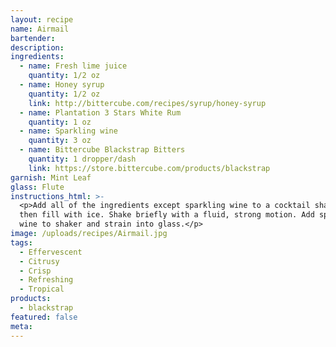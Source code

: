 ```yaml
---
layout: recipe
name: Airmail
bartender:
description:
ingredients:
  - name: Fresh lime juice
    quantity: 1/2 oz
  - name: Honey syrup
    quantity: 1/2 oz
    link: http://bittercube.com/recipes/syrup/honey-syrup
  - name: Plantation 3 Stars White Rum
    quantity: 1 oz
  - name: Sparkling wine
    quantity: 3 oz
  - name: Bittercube Blackstrap Bitters
    quantity: 1 dropper/dash
    link: https://store.bittercube.com/products/blackstrap
garnish: Mint Leaf
glass: Flute
instructions_html: >-
  <p>Add all of the ingredients except sparkling wine to a cocktail shaker and
  then fill with ice. Shake briefly with a fluid, strong motion. Add sparkling
  wine to shaker and strain into glass.</p>
image: /uploads/recipes/Airmail.jpg
tags:
  - Effervescent
  - Citrusy
  - Crisp
  - Refreshing
  - Tropical
products:
  - blackstrap
featured: false
meta:
---
```



